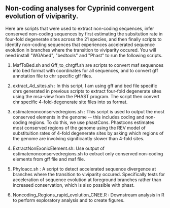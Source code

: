 ## Non-coding analyses for Cyprinid convergent evolution of viviparity.

Here are scripts that were used to extract non-coding sequences, infer conserved non-coding sequences by first estimating the subsitution rate in four-fold degenerate sites across the 21 species, and then finally scripts to identify non-coding sequences that experiences accelerated sequence evolution in branches where the transition to viviparity occured. You will need install "WGAbed", "bedtools" and "Phast" to run the following scripts. 

1. MafToBed.sh and Gff_to_chrgff.sh are scripts to convert maf sequences into bed format with coordinates for all sequences, and to convert gff annotation file to chr specific gff files.
   
2. extract_4d_sites.sh : In this script, I am using gff and bed file specific chrs generated in previous scripts to extract four-fold degenerate sites using the msa-view from the PHAST program. The script then convert chr specific 4-fold-degenerate site files into ss format.
   
3. estimatenonconservedregions.sh : This script is used to output the most conserved elements in the genome -- this includes coding and non-coding regions. To do this, we use phastCons. Phastcons estimates most conserved regions of the genome using the REV model of substituition rates of 4-fold degenerate sites by asking which regions of the genome are involving significantly slower than 4-fold sites.

4. ExtractNonExonicElement.sh: Use output of estimatenonconservedregions.sh to extract only conserved non-coding elements from gff file and maf file.

5. Phyloacc.sh : A script to detect accelerated sequence divergence at branches where the transition to viviparity occured. Specifically tests for acceleration of sequence evolution at foreground branches rather than increased conservation, which is also possible with phast.

6. Noncoding_Regions_rapid_evolution_CNEE.R : Downstream analysis in R to perform exploratory analysis and to create figures.
   
 
